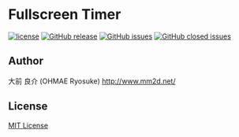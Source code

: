 # Fullscreen Timer

[![license](https://img.shields.io/github/license/ohmae/fullscreen-timer.svg)](./LICENSE)
[![GitHub release](https://img.shields.io/github/release/ohmae/fullscreen-timer.svg)](https://github.com/ohmae/fullscreen-timer/releases)
[![GitHub issues](https://img.shields.io/github/issues/ohmae/fullscreen-timer.svg)](https://github.com/ohmae/fullscreen-timer/issues)
[![GitHub closed issues](https://img.shields.io/github/issues-closed/ohmae/fullscreen-timer.svg)](https://github.com/ohmae/fullscreen-timer/issues?q=is%3Aissue+is%3Aclosed)

## Author

大前 良介 (OHMAE Ryosuke)
http://www.mm2d.net/

## License

[MIT License](./LICENSE)

